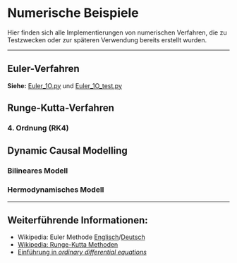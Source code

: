 # Numerische Beispiele
Hier finden sich alle Implementierungen von numerischen Verfahren, die zu Testzwecken oder zur späteren Verwendung bereits erstellt wurden.

---

## Euler-Verfahren
**Siehe:** [Euler_1O.py](Euler_1O.py) und [Euler_1O_test.py](Euler_1O_test.py)

## Runge-Kutta-Verfahren
### 4. Ordnung (RK4)

## Dynamic Causal Modelling
### Bilineares Modell

### Hermodynamisches Modell

---

## Weiterführende Informationen:
* Wikipedia: Euler Methode [Englisch](https://en.wikipedia.org/wiki/Euler_method)/[Deutsch](https://de.wikipedia.org/wiki/Explizites_Euler-Verfahren)
* [Wikipedia: Runge-Kutta Methoden](http://en.wikipedia.org/wiki/Runge%E2%80%93Kutta_methods)
* [Einführung in *ordinary differential equations*](http://pauli.uni-muenster.de/tp/fileadmin/lehre/NumMethoden/WS1011/script1011ODE.pdf)
